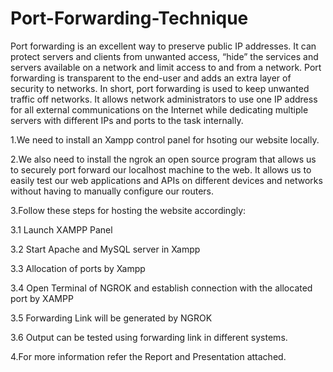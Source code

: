 # Port-Forwarding-Technique
Port forwarding is an excellent way to preserve public IP addresses. It can protect servers and clients from unwanted access, “hide” the services and servers available on a network and limit access to and from a network. Port forwarding is transparent to the end-user and adds an extra layer of security to networks. In short, port forwarding is used to keep unwanted traffic off networks. It allows network administrators to use one IP address for all external communications on the Internet while dedicating multiple servers with different IPs and ports to the task internally.


1.We need to install an Xampp control panel for hsoting our website locally.

2.We also need to install the ngrok an open source program that allows us to securely port forward our localhost machine to the web.
  It allows us to easily test our web applications and APIs on different devices and networks without having to manually configure our routers.
  
3.Follow these steps for hosting the website accordingly:

 3.1 Launch XAMPP Panel 
 
 3.2 Start Apache and MySQL server in Xampp
 
 3.3 Allocation of ports by Xampp
 
 3.4 Open Terminal of NGROK and establish connection with the allocated port by XAMPP 
 
 3.5 Forwarding Link will be generated by NGROK
 
 3.6 Output can be tested using forwarding link in different systems.
 
4.For more information refer the Report and Presentation attached.




